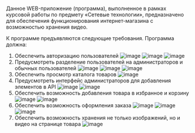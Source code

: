 Данное WEB-приложение (программа), выполненное в рамках курсовой работы по предмету «Сетевые технологии», предназначено для обеспечения функционирования интернет-магазина с возможностью хранения видео.

К программе предъявляются следующие требования. Программа должна:
1.	Обеспечить авторизацию пользователей
![image](https://user-images.githubusercontent.com/79730482/174193785-74384ee1-2d5c-42c8-bf0c-665d32d14529.png)
![image](https://user-images.githubusercontent.com/79730482/174193794-750ca0cc-4b24-42ba-b184-82bc51dcb373.png)
![image](https://user-images.githubusercontent.com/79730482/174193818-39627615-7b65-4b73-87de-eec3c790f362.png)
2.	Предусмотреть разделение пользователей на администраторов и обычных пользователей
![image](https://user-images.githubusercontent.com/79730482/174193968-48b5ad1a-ae31-4af9-9196-38ebaa47d2ec.png)
![image](https://user-images.githubusercontent.com/79730482/174193994-1c448fdd-9b7c-4a3a-afb7-07437a242d16.png)
![image](https://user-images.githubusercontent.com/79730482/174194011-bc5b4281-eb0a-4000-9aaf-bf51f58c4d38.png)
3.	Обеспечить просмотр каталога товаров
![image](https://user-images.githubusercontent.com/79730482/174193733-8f46db81-9d63-4e2e-b9a6-f07f3b498b81.png)
4.	Предусмотреть интерфейс администраторов для добавления элементов в API
![image](https://user-images.githubusercontent.com/79730482/174193922-6a46f4dc-bd02-4399-ba11-a30ce462448a.png)
![image](https://user-images.githubusercontent.com/79730482/174193945-501a2297-3e7a-493c-8100-2f45d29a856c.png)
5.	Обеспечить возможность добавления товара в избранное и корзину
![image](https://user-images.githubusercontent.com/79730482/174194098-73ccb533-204c-44b2-9d25-98415d6c74bf.png)
![image](https://user-images.githubusercontent.com/79730482/174194106-90463c06-d37e-4d0e-9bde-be0d1d788abe.png)
6.	Обеспечить возможность оформления заказа
![image](https://user-images.githubusercontent.com/79730482/174194130-cf14628e-7dfc-443e-afbc-12bb58745f49.png)
![image](https://user-images.githubusercontent.com/79730482/174194141-86688718-0f63-457f-b360-24dd7d79b45c.png)
![image](https://user-images.githubusercontent.com/79730482/174194155-d779f9ec-a725-4be0-a3d9-aaf6e8642755.png)
7.	Обеспечить возможность хранения не только изображений, но и видео на странице товара
![image](https://user-images.githubusercontent.com/79730482/174193777-5871131e-0997-418c-83eb-612f09e01b85.png)



